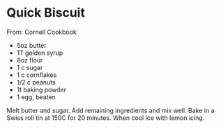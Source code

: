 # Quick Biscuit
From: Cornell Cookbook

* 5oz butter
* 1T golden syrup
* 8oz flour
* 1 c sugar
* 1 c cornflakes
* 1/2 c peanuts
* 1t baking powder
* 1 egg, beaten

Melt butter and sugar.  Add remaining ingredients and mix well.  Bake in a Swiss roll tin at 150C for 20 minutes.  When cool ice with lemon icing.

